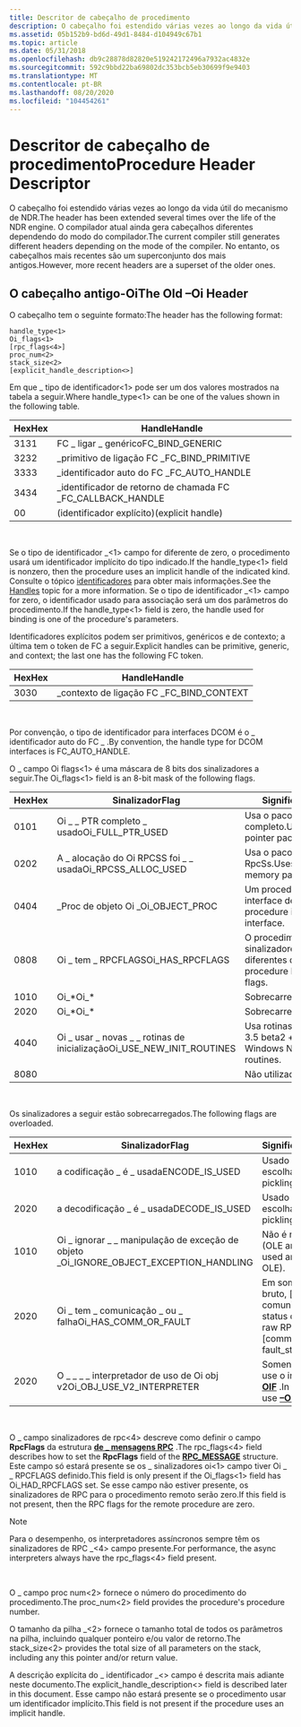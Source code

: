 ```yaml
---
title: Descritor de cabeçalho de procedimento
description: O cabeçalho foi estendido várias vezes ao longo da vida útil do mecanismo de NDR. O compilador atual ainda gera cabeçalhos diferentes dependendo do modo do compilador. No entanto, os cabeçalhos mais recentes são um superconjunto dos mais antigos.
ms.assetid: 05b152b9-bd6d-49d1-8484-d104949c67b1
ms.topic: article
ms.date: 05/31/2018
ms.openlocfilehash: db9c28878d82820e519242172496a7932ac4832e
ms.sourcegitcommit: 592c9bbd22ba69802dc353bcb5eb30699f9e9403
ms.translationtype: MT
ms.contentlocale: pt-BR
ms.lasthandoff: 08/20/2020
ms.locfileid: "104454261"
---
```

# <a name="procedure-header-descriptor"></a><span data-ttu-id="a0153-105">Descritor de cabeçalho de procedimento</span><span class="sxs-lookup"><span data-stu-id="a0153-105">Procedure Header Descriptor</span></span>

<span data-ttu-id="a0153-106">O cabeçalho foi estendido várias vezes ao longo da vida útil do mecanismo de NDR.</span><span class="sxs-lookup"><span data-stu-id="a0153-106">The header has been extended several times over the life of the NDR engine.</span></span> <span data-ttu-id="a0153-107">O compilador atual ainda gera cabeçalhos diferentes dependendo do modo do compilador.</span><span class="sxs-lookup"><span data-stu-id="a0153-107">The current compiler still generates different headers depending on the mode of the compiler.</span></span> <span data-ttu-id="a0153-108">No entanto, os cabeçalhos mais recentes são um superconjunto dos mais antigos.</span><span class="sxs-lookup"><span data-stu-id="a0153-108">However, more recent headers are a superset of the older ones.</span></span>

## <a name="the-old-oi-header"></a><span data-ttu-id="a0153-109">O cabeçalho antigo-Oi</span><span class="sxs-lookup"><span data-stu-id="a0153-109">The Old –Oi Header</span></span>

<span data-ttu-id="a0153-110">O cabeçalho tem o seguinte formato:</span><span class="sxs-lookup"><span data-stu-id="a0153-110">The header has the following format:</span></span>

``` syntax
handle_type<1> 
Oi_flags<1>
[rpc_flags<4>]
proc_num<2>  
stack_size<2>
[explicit_handle_description<>]
```

<span data-ttu-id="a0153-111">Em que \_ tipo de identificador<1> pode ser um dos valores mostrados na tabela a seguir.</span><span class="sxs-lookup"><span data-stu-id="a0153-111">Where handle\_type<1> can be one of the values shown in the following table.</span></span>



| <span data-ttu-id="a0153-112">Hex</span><span class="sxs-lookup"><span data-stu-id="a0153-112">Hex</span></span> | <span data-ttu-id="a0153-113">Handle</span><span class="sxs-lookup"><span data-stu-id="a0153-113">Handle</span></span>               |
|-----|----------------------|
| <span data-ttu-id="a0153-114">31</span><span class="sxs-lookup"><span data-stu-id="a0153-114">31</span></span>  | <span data-ttu-id="a0153-115">FC \_ ligar \_ genérico</span><span class="sxs-lookup"><span data-stu-id="a0153-115">FC\_BIND\_GENERIC</span></span>    |
| <span data-ttu-id="a0153-116">32</span><span class="sxs-lookup"><span data-stu-id="a0153-116">32</span></span>  | <span data-ttu-id="a0153-117">\_primitivo de ligação FC \_</span><span class="sxs-lookup"><span data-stu-id="a0153-117">FC\_BIND\_PRIMITIVE</span></span>  |
| <span data-ttu-id="a0153-118">33</span><span class="sxs-lookup"><span data-stu-id="a0153-118">33</span></span>  | <span data-ttu-id="a0153-119">\_identificador auto do FC \_</span><span class="sxs-lookup"><span data-stu-id="a0153-119">FC\_AUTO\_HANDLE</span></span>     |
| <span data-ttu-id="a0153-120">34</span><span class="sxs-lookup"><span data-stu-id="a0153-120">34</span></span>  | <span data-ttu-id="a0153-121">\_identificador de retorno de chamada FC \_</span><span class="sxs-lookup"><span data-stu-id="a0153-121">FC\_CALLBACK\_HANDLE</span></span> |
| <span data-ttu-id="a0153-122">0</span><span class="sxs-lookup"><span data-stu-id="a0153-122">0</span></span>   | <span data-ttu-id="a0153-123">(identificador explícito)</span><span class="sxs-lookup"><span data-stu-id="a0153-123">(explicit handle)</span></span>    |



 

<span data-ttu-id="a0153-124">Se o tipo de identificador \_<1> campo for diferente de zero, o procedimento usará um identificador implícito do tipo indicado.</span><span class="sxs-lookup"><span data-stu-id="a0153-124">If the handle\_type<1> field is nonzero, then the procedure uses an implicit handle of the indicated kind.</span></span> <span data-ttu-id="a0153-125">Consulte o tópico [identificadores](handles.md) para obter mais informações.</span><span class="sxs-lookup"><span data-stu-id="a0153-125">See the [Handles](handles.md) topic for a more information.</span></span> <span data-ttu-id="a0153-126">Se o tipo de identificador \_<1> campo for zero, o identificador usado para associação será um dos parâmetros do procedimento.</span><span class="sxs-lookup"><span data-stu-id="a0153-126">If the handle\_type<1> field is zero, the handle used for binding is one of the procedure's parameters.</span></span>

<span data-ttu-id="a0153-127">Identificadores explícitos podem ser primitivos, genéricos e de contexto; a última tem o token de FC a seguir.</span><span class="sxs-lookup"><span data-stu-id="a0153-127">Explicit handles can be primitive, generic, and context; the last one has the following FC token.</span></span>



| <span data-ttu-id="a0153-128">Hex</span><span class="sxs-lookup"><span data-stu-id="a0153-128">Hex</span></span> | <span data-ttu-id="a0153-129">Handle</span><span class="sxs-lookup"><span data-stu-id="a0153-129">Handle</span></span>            |
|-----|-------------------|
| <span data-ttu-id="a0153-130">30</span><span class="sxs-lookup"><span data-stu-id="a0153-130">30</span></span>  | <span data-ttu-id="a0153-131">\_contexto de ligação FC \_</span><span class="sxs-lookup"><span data-stu-id="a0153-131">FC\_BIND\_CONTEXT</span></span> |



 

<span data-ttu-id="a0153-132">Por convenção, o tipo de identificador para interfaces DCOM é o \_ identificador auto do FC \_ .</span><span class="sxs-lookup"><span data-stu-id="a0153-132">By convention, the handle type for DCOM interfaces is FC\_AUTO\_HANDLE.</span></span>

<span data-ttu-id="a0153-133">O \_ campo Oi flags<1> é uma máscara de 8 bits dos sinalizadores a seguir.</span><span class="sxs-lookup"><span data-stu-id="a0153-133">The Oi\_flags<1> field is an 8-bit mask of the following flags.</span></span>



| <span data-ttu-id="a0153-134">Hex</span><span class="sxs-lookup"><span data-stu-id="a0153-134">Hex</span></span> | <span data-ttu-id="a0153-135">Sinalizador</span><span class="sxs-lookup"><span data-stu-id="a0153-135">Flag</span></span>                         | <span data-ttu-id="a0153-136">Significado</span><span class="sxs-lookup"><span data-stu-id="a0153-136">Meaning</span></span>                                  |
|-----|------------------------------|------------------------------------------|
| <span data-ttu-id="a0153-137">01</span><span class="sxs-lookup"><span data-stu-id="a0153-137">01</span></span>  | <span data-ttu-id="a0153-138">Oi \_ \_ PTR completo \_ usado</span><span class="sxs-lookup"><span data-stu-id="a0153-138">Oi\_FULL\_PTR\_USED</span></span>          | <span data-ttu-id="a0153-139">Usa o pacote de ponteiro completo.</span><span class="sxs-lookup"><span data-stu-id="a0153-139">Uses the full pointer package.</span></span>           |
| <span data-ttu-id="a0153-140">02</span><span class="sxs-lookup"><span data-stu-id="a0153-140">02</span></span>  | <span data-ttu-id="a0153-141">A \_ alocação do Oi RPCSS foi \_ \_ usada</span><span class="sxs-lookup"><span data-stu-id="a0153-141">Oi\_RPCSS\_ALLOC\_USED</span></span>       | <span data-ttu-id="a0153-142">Usa o pacote de memória do RpcSs.</span><span class="sxs-lookup"><span data-stu-id="a0153-142">Uses the RpcSs memory package.</span></span>           |
| <span data-ttu-id="a0153-143">04</span><span class="sxs-lookup"><span data-stu-id="a0153-143">04</span></span>  | <span data-ttu-id="a0153-144">\_Proc de objeto Oi \_</span><span class="sxs-lookup"><span data-stu-id="a0153-144">Oi\_OBJECT\_PROC</span></span>             | <span data-ttu-id="a0153-145">Um procedimento em uma interface de objeto.</span><span class="sxs-lookup"><span data-stu-id="a0153-145">A procedure in an object interface.</span></span>      |
| <span data-ttu-id="a0153-146">08</span><span class="sxs-lookup"><span data-stu-id="a0153-146">08</span></span>  | <span data-ttu-id="a0153-147">Oi \_ tem \_ RPCFLAGS</span><span class="sxs-lookup"><span data-stu-id="a0153-147">Oi\_HAS\_RPCFLAGS</span></span>            | <span data-ttu-id="a0153-148">O procedimento tem sinalizadores de RPC diferentes de zero.</span><span class="sxs-lookup"><span data-stu-id="a0153-148">The procedure has nonzero Rpc flags.</span></span>     |
| <span data-ttu-id="a0153-149">10</span><span class="sxs-lookup"><span data-stu-id="a0153-149">10</span></span>  | <span data-ttu-id="a0153-150">Oi\_\*</span><span class="sxs-lookup"><span data-stu-id="a0153-150">Oi\_\*</span></span>                       | <span data-ttu-id="a0153-151">Sobrecarregado.</span><span class="sxs-lookup"><span data-stu-id="a0153-151">Overloaded.</span></span>                              |
| <span data-ttu-id="a0153-152">20</span><span class="sxs-lookup"><span data-stu-id="a0153-152">20</span></span>  | <span data-ttu-id="a0153-153">Oi\_\*</span><span class="sxs-lookup"><span data-stu-id="a0153-153">Oi\_\*</span></span>                       | <span data-ttu-id="a0153-154">Sobrecarregado.</span><span class="sxs-lookup"><span data-stu-id="a0153-154">Overloaded.</span></span>                              |
| <span data-ttu-id="a0153-155">40</span><span class="sxs-lookup"><span data-stu-id="a0153-155">40</span></span>  | <span data-ttu-id="a0153-156">Oi \_ usar \_ novas \_ \_ rotinas de inicialização</span><span class="sxs-lookup"><span data-stu-id="a0153-156">Oi\_USE\_NEW\_INIT\_ROUTINES</span></span> | <span data-ttu-id="a0153-157">Usa rotinas do Windows NT 3.5 beta2 + init.</span><span class="sxs-lookup"><span data-stu-id="a0153-157">Uses Windows NT3.5 Beta2+ init routines.</span></span> |
| <span data-ttu-id="a0153-158">80</span><span class="sxs-lookup"><span data-stu-id="a0153-158">80</span></span>  |                              | <span data-ttu-id="a0153-159">Não utilizado.</span><span class="sxs-lookup"><span data-stu-id="a0153-159">Unused.</span></span>                                  |



 

<span data-ttu-id="a0153-160">Os sinalizadores a seguir estão sobrecarregados.</span><span class="sxs-lookup"><span data-stu-id="a0153-160">The following flags are overloaded.</span></span>



| <span data-ttu-id="a0153-161">Hex</span><span class="sxs-lookup"><span data-stu-id="a0153-161">Hex</span></span> | <span data-ttu-id="a0153-162">Sinalizador</span><span class="sxs-lookup"><span data-stu-id="a0153-162">Flag</span></span>                                    | <span data-ttu-id="a0153-163">Significado</span><span class="sxs-lookup"><span data-stu-id="a0153-163">Meaning</span></span>                                             |
|-----|-----------------------------------------|-----------------------------------------------------|
| <span data-ttu-id="a0153-164">10</span><span class="sxs-lookup"><span data-stu-id="a0153-164">10</span></span>  | <span data-ttu-id="a0153-165">a codificação \_ é \_ usada</span><span class="sxs-lookup"><span data-stu-id="a0153-165">ENCODE\_IS\_USED</span></span>                        | <span data-ttu-id="a0153-166">Usado apenas na escolha.</span><span class="sxs-lookup"><span data-stu-id="a0153-166">Used only in pickling.</span></span>                              |
| <span data-ttu-id="a0153-167">20</span><span class="sxs-lookup"><span data-stu-id="a0153-167">20</span></span>  | <span data-ttu-id="a0153-168">a decodificação \_ é \_ usada</span><span class="sxs-lookup"><span data-stu-id="a0153-168">DECODE\_IS\_USED</span></span>                        | <span data-ttu-id="a0153-169">Usado apenas na escolha.</span><span class="sxs-lookup"><span data-stu-id="a0153-169">Used only in pickling.</span></span>                              |
| <span data-ttu-id="a0153-170">10</span><span class="sxs-lookup"><span data-stu-id="a0153-170">10</span></span>  | <span data-ttu-id="a0153-171">Oi \_ ignorar \_ \_ manipulação de exceção de objeto \_</span><span class="sxs-lookup"><span data-stu-id="a0153-171">Oi\_IGNORE\_OBJECT\_EXCEPTION\_HANDLING</span></span> | <span data-ttu-id="a0153-172">Não é mais usado (OLE antigo).</span><span class="sxs-lookup"><span data-stu-id="a0153-172">Not used anymore (old OLE).</span></span>                         |
| <span data-ttu-id="a0153-173">20</span><span class="sxs-lookup"><span data-stu-id="a0153-173">20</span></span>  | <span data-ttu-id="a0153-174">Oi \_ tem \_ comunicação \_ ou \_ falha</span><span class="sxs-lookup"><span data-stu-id="a0153-174">Oi\_HAS\_COMM\_OR\_FAULT</span></span>                | <span data-ttu-id="a0153-175">Em somente RPC bruto, \[ comunicação \_ , status de falha \_ \] .</span><span class="sxs-lookup"><span data-stu-id="a0153-175">In raw RPC only, \[comm \_, fault\_status\].</span></span>        |
| <span data-ttu-id="a0153-176">20</span><span class="sxs-lookup"><span data-stu-id="a0153-176">20</span></span>  | <span data-ttu-id="a0153-177">O \_ \_ \_ \_ interpretador de uso de Oi obj v2</span><span class="sxs-lookup"><span data-stu-id="a0153-177">Oi\_OBJ\_USE\_V2\_INTERPRETER</span></span>           | <span data-ttu-id="a0153-178">Somente no DCOM, use o interpretador [**– OIF**](/windows/desktop/Midl/-oi) .</span><span class="sxs-lookup"><span data-stu-id="a0153-178">In DCOM only, use [**–Oif**](/windows/desktop/Midl/-oi) interpreter.</span></span> |



 

<span data-ttu-id="a0153-179">O \_ campo sinalizadores de rpc<4> descreve como definir o campo **RpcFlags** da estrutura [**de \_ mensagens RPC**](/windows/desktop/api/RpcdceP/ns-rpcdcep-rpc_message) .</span><span class="sxs-lookup"><span data-stu-id="a0153-179">The rpc\_flags<4> field describes how to set the **RpcFlags** field of the [**RPC\_MESSAGE**](/windows/desktop/api/RpcdceP/ns-rpcdcep-rpc_message) structure.</span></span> <span data-ttu-id="a0153-180">Este campo só estará presente se os \_ sinalizadores oi<1> campo tiver Oi \_ \_ RPCFLAGS definido.</span><span class="sxs-lookup"><span data-stu-id="a0153-180">This field is only present if the Oi\_flags<1> field has Oi\_HAD\_RPCFLAGS set.</span></span> <span data-ttu-id="a0153-181">Se esse campo não estiver presente, os sinalizadores de RPC para o procedimento remoto serão zero.</span><span class="sxs-lookup"><span data-stu-id="a0153-181">If this field is not present, then the RPC flags for the remote procedure are zero.</span></span>

> [!Note]  
> <span data-ttu-id="a0153-182">Para o desempenho, os interpretadores assíncronos sempre têm os sinalizadores de RPC \_<4> campo presente.</span><span class="sxs-lookup"><span data-stu-id="a0153-182">For performance, the async interpreters always have the rpc\_flags<4> field present.</span></span>

 

<span data-ttu-id="a0153-183">O \_ campo proc num<2> fornece o número do procedimento do procedimento.</span><span class="sxs-lookup"><span data-stu-id="a0153-183">The proc\_num<2> field provides the procedure's procedure number.</span></span>

<span data-ttu-id="a0153-184">O tamanho da pilha \_<2> fornece o tamanho total de todos os parâmetros na pilha, incluindo qualquer ponteiro e/ou valor de retorno.</span><span class="sxs-lookup"><span data-stu-id="a0153-184">The stack\_size<2> provides the total size of all parameters on the stack, including any this pointer and/or return value.</span></span>

<span data-ttu-id="a0153-185">A descrição explícita do \_ identificador \_<> campo é descrita mais adiante neste documento.</span><span class="sxs-lookup"><span data-stu-id="a0153-185">The explicit\_handle\_description<> field is described later in this document.</span></span> <span data-ttu-id="a0153-186">Esse campo não estará presente se o procedimento usar um identificador implícito.</span><span class="sxs-lookup"><span data-stu-id="a0153-186">This field is not present if the procedure uses an implicit handle.</span></span>

 

 